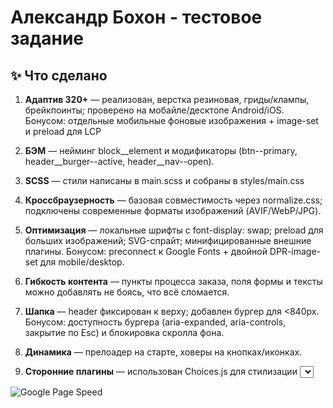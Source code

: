 ﻿# Александр Бохон - тестовое задание
## ✨ Что сделано

1. **Адаптив 320+** — реализован, верстка резиновая, гриды/клампы, брейкпоинты; проверено на мобайле/десктопе Android/iOS.
Бонусом: отдельные мобильные фоновые изображения + image-set и preload для LCP

2. **БЭМ** — нейминг block__element и модификаторы (btn--primary, header__burger--active, header__nav--open). 

3. **SCSS** — стили написаны в main.scss и собраны в styles/main.css

4. **Кроссбраузерность** — базовая совместимость через normalize.css; подключены современные форматы изображений (AVIF/WebP/JPG).

5. **Оптимизация** — локальные шрифты с font-display: swap; preload для больших изображений; SVG-спрайт; минифицированные внешние плагины.
Бонусом: preconnect к Google Fonts + двойной DPR-image-set для mobile/desktop.

6. **Гибкость контента** — пункты процесса заказа, поля формы и тексты можно добавлять не боясь, что всё сломается.

7. **Шапка** — header фиксирован к верху; добавлен бургер для <840px.
Бонусом: доступность бургера (aria-expanded, aria-controls, закрытие по Esc) и блокировка скролла фона.

8. **Динамика** — прелоадер на старте, ховеры на кнопках/иконках.

9. **Сторонние плагины** — использован Choices.js для стилизации <select>.

![Google Page Speed](https://alekcandr1.github.io/html-coding-test/readme/1.png)
